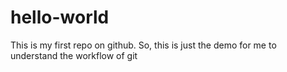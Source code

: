 # hello-world
This is my first repo on github. So, this is just the demo for me to understand the workflow of git
